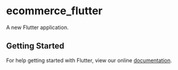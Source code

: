 # ecommerce_flutter

A new Flutter application.

## Getting Started

For help getting started with Flutter, view our online
[documentation](https://flutter.io/).
